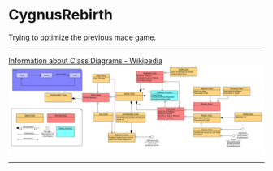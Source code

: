 # CygnusRebirth
Trying to optimize the previous made game.
___
[Information about Class Diagrams - Wikipedia](https://en.wikipedia.org/wiki/Class_diagram)
![Diagram of Cygnus Squads planned class structure](./CygnusSquadUMLDiagram.svg)

___
